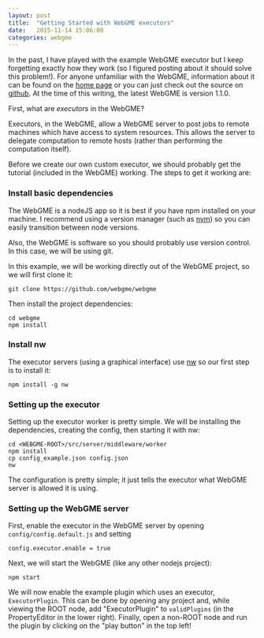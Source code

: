 ```yaml
---
layout: post
title:  "Getting Started with WebGME executors"
date:   2015-11-14 15:06:00
categories: webgme
---
```


In the past, I have played with the example WebGME executor but I keep forgetting exactly how they work (so I figured posting about it should solve this problem!). For anyone unfamiliar with the WebGME, information about it can be found on the [home page](http://webgme.org) or you can just check out the source on [github](github.com/webgme/webgme). At the time of this writing, the latest WebGME is version 1.1.0.

First, what are _executors_ in the WebGME?

Executors, in the WebGME, allow a WebGME server to post jobs to remote machines which have access to system resources. This allows the server to delegate computation to remote hosts (rather than performing the computation itself).

<!-- TODO: Add a diagram or something -->

Before we create our own custom executor, we should probably get the tutorial (included in the WebGME) working. The steps to get it working are:

### Install basic dependencies
The WebGME is a nodeJS app so it is best if you have npm installed on your machine. I recommend using a version manager (such as [nvm](https://github.com/creationix/nvm)) so you can easily transition between node versions.

Also, the WebGME is software so you should probably use version control. In this case, we will be using git.

In this example, we will be working directly out of the WebGME project, so we will first clone it:

```
git clone https://github.com/webgme/webgme
```

Then install the project dependencies:

```
cd webgme
npm install
```

### Install nw
The executor servers (using a graphical interface) use [nw](nwjs.io) so our first step is to install it:

```
npm install -g nw
```

### Setting up the executor
Setting up the executor worker is pretty simple. We will be installing the dependencies, creating the config, then starting it with nw:

```
cd <WEBGME-ROOT>/src/server/middleware/worker
npm install
cp config_example.json config.json
nw
```

The configuration is pretty simple; it just tells the executor what WebGME server is allowed it is using.

### Setting up the WebGME server
<!-- At the time of this writing, the [webgme-setup-tool](https://github.com/webgme/webgme-setup-tool) does not support executors but we will still use it to manage our base install. --> 
First, enable the executor in the WebGME server by opening `config/config.default.js` and setting

```
config.executor.enable = true
```

Next, we will start the WebGME (like any other nodejs project):

```
npm start
```

We will now enable the example plugin which uses an executor, `ExecutorPlugin`. This can be done by opening any project and, while viewing the ROOT node, add "ExecutorPlugin" to `validPlugins` (in the PropertyEditor in the lower right). Finally, open a non-ROOT node and run the plugin by clicking on the "play button" in the top left!

<!-- TODO: Add screenshots -->
